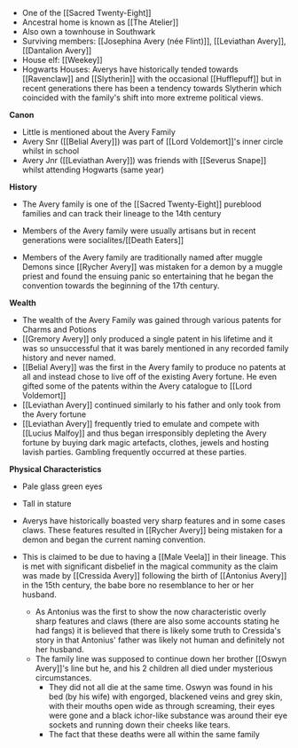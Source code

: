 - One of the [[Sacred Twenty-Eight]]
- Ancestral home is known as [[The Atelier]]
- Also own a townhouse in Southwark
- Surviving members: [[Josephina Avery (née Flint)]], [[Leviathan Avery]], [[Dantalion Avery]]
- House elf: [[Weekey]]
- Hogwarts Houses: Averys have historically tended towards [[Ravenclaw]] and [[Slytherin]] with the occasional [[Hufflepuff]] but in recent generations there has been a tendency towards Slytherin which coincided with the family's shift into more extreme political views.

**Canon**
- Little is mentioned about the Avery Family
- Avery Snr ([[Belial Avery]]) was part of [[Lord Voldemort]]'s inner circle whilst in school
- Avery Jnr ([[Leviathan Avery]]) was friends with [[Severus Snape]] whilst attending Hogwarts (same year)

**History**
- The Avery family is one of the [[Sacred Twenty-Eight]] pureblood families and can track their lineage to the 14th century

- Members of the Avery family were usually artisans but in recent generations were socialites/[[Death Eaters]]

- Members of the Avery family are traditionally named after muggle Demons since [[Rycher Avery]] was mistaken for a demon by a muggle priest and found the ensuing panic so entertaining that he began the convention towards the beginning of the 17th century.

**Wealth**
- The wealth of the Avery Family was gained through various patents for Charms and Potions
- [[Gremory Avery]] only produced a single patent in his lifetime and it was so unsuccessful that it was barely mentioned in any recorded family history and never named.
- [[Belial Avery]] was the first in the Avery family to produce no patents at all and instead chose to live off of the existing Avery fortune. He even gifted some of the patents within the Avery catalogue to [[Lord Voldemort]]
- [[Leviathan Avery]] continued similarly to his father and only took from the Avery fortune
- [[Leviathan Avery]] frequently tried to emulate and compete with [[Lucius Malfoy]] and thus began irresponsibly depleting the Avery fortune by buying dark magic artefacts, clothes, jewels and hosting lavish parties. Gambling frequently occurred at these parties.

**Physical Characteristics**
- Pale glass green eyes
- Tall in stature

- Averys have historically boasted very sharp features and in some cases claws. These features resulted in [[Rycher Avery]] being mistaken for a demon and began the current naming convention.
- This is claimed to be due to having a [[Male Veela]] in their lineage. This is met with significant disbelief in the magical community as the claim was made by [[Cressida Avery]] following the birth of [[Antonius Avery]] in the 15th century, the babe bore no resemblance to her or her husband.
	- As Antonius was the first to show the now characteristic overly sharp features and claws (there are also some accounts stating he had fangs) it is believed that there is likely some truth to Cressida's story in that Antonius' father was likely not human and definitely not her husband.
	- The family line was supposed to continue down her brother [[Oswyn Avery]]'s line but he, and his 2 children all died under mysterious circumstances.
		- They did not all die at the same time. Oswyn was found in his bed (by his wife) with engorged, blackened veins and grey skin, with their mouths open wide as through screaming, their eyes were gone and a black ichor-like substance was around their eye sockets and running down their cheeks like tears.
		- The fact that these deaths were all within the same family 